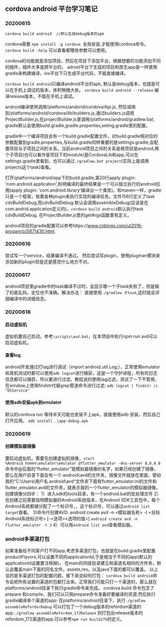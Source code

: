 ## cordova android 平台学习笔记

### 20200615
```bash
cordova build android  //默认生成debug版本的apk
```
cordova需要 `npm install -g cordova `全局安装,才能使用cordova命令。
`cordova build -help` 可以查看都哪些参数可以使用。

cordova的功能就是添加项目，然后在项目下添加平台，根据想要的功能添加不同的插件，插件大多是跨平台的。
adroid平台下生成的项目和原生app是一样使用gradle来构建编译，ios平台下只生成平台代码，不能直接编译。

`cordova build android`只编译android平台的apk, 默认是debug版本，也就是可以在手机上调试的版本，体积稍微大些。
`cordova build android --release` 编译release版本，不能在手机上调试。

android编译使用调用/platforms/andorid/cordova/Api.js, 然后调用到/platforms/android/cordova/lib/builders.js,通过builders.js调用ProjectBuilder.js,在projectBuilder.js里调用/platforms/android/gradlew.bat, gradle默认会使用build.gradle,gradle.properties,seting.gradle里的配置。

gradle中一个编译项目会有一个build.gradle配置文件，对build.gradle相对应的参数配置到gradle.properties,与build.gradle同样重要的是settings.gradle,会配置项目与子项目之间的关系。当前android项目之间的关系是根项目是android,两个子项目(也可以看作是项目下的module)是CordovaLib和app,可以在settings.gradle里看到，也可以通过`./gradlew.bat project`(实际上是调用projects这个task)查看。

打开/platforms/android/app下的build.gradle,第20行apply plugin: 'com.android.application',标明编译的最终结果是一个可以独立执行的android应用(apply plugin: 'com.android.library'编译出一个类库)。和maven一样，gradle只是一个框架，依靠各种plugin来执行实现的编译任务。文件156行定义了task cdvBuildDebug,而cdvBuildDebug 默认会调用assembleDebug(应该是在com.andrid.application定义的)，`cordova build android`默认执行task cdvBuildDebug. 在ProjectBuilder.js里的getArgs函数里有定义。

android项目的gradle配置可以参考https://www.cnblogs.com/ut2016-progam/p/5871430.html.

### 20200616
尝试写一个service，结果编译不通过。
然后尝试写plugin，使用plugman模块来添加新的plugin但是还是感觉什么地方不对。

### 20200617
android项目里gradle中的task编译不过时，会显示哪一个子task失败了，但是输了的是乱码，定位也不准确。解决办法：
直接使用`./gradlew 子task`,这时就会详细编译中的详细信息。

### 20200618
#### 启动虚拟机
虚拟机要自己启动，参考`\scripts\avd.bat`，在本项目中执行npm run avd可以启动虚拟机。
#### 查看log.
android开发通过打tag进行调试（import android.util.Log;），正常使用emulator和真机测试时都可以使用`adb logcat`进行捕获，这是一个守护进程，所有的日志信息都可以捕获，所以要进行过滤。教程说的使用tag过滤，测试了一下不管用，在window上使用findstr代替grep管道命令进行过滤:
`adb logcat | findstr /i "DSService"`
#### 使用adb安装apk到emulator
默认的cordova run 等待半天可能也安装不上apk，直接使用adb 安装，然后自己打开应用。
 `adb install .\app-debug.apk`

### 20200619 
#### 创建模拟器镜像
要启动虚拟机，需要先创建虚拟机镜像，`start %Android_home%\emulator\emulator @flutter_emulator -dns-server 8.8.8.8` 命令中@后面的“flutter_emulator”是模拟器镜像的名字，如果已经创建了镜像，那么在用户目录下面会有一个.android\avd的文件夹，镜像文件就放在里面，譬如我的“C:\Users\用户名\.android\avd“文件夹下面有flutter_emulator.ini的文件和flutter_emulator.avd的文件夹，就表示我的一个flutter_emulator的模拟器镜像。
创建镜像分四步：
1）进入sdk的tools目录，有一个android.bat的批处理文件
2）在创建之前需要指明模拟器的Android系统版本，在Android SDK工具包中，每个Android系统都被分配了一个标识号，，这个标识号，可以通过`android list target`查看。
3)命令行创建AVD: android create avd -n <模拟器名称> -t <目标Android系统标识号> [-<选项><选项的值>]
  `android create avd -n flutter_emulator -t 3`
4）可以用`android list avd`查看模拟器。

### android多渠道打包
如果准备给不同客户打不同app,考虑多渠道打包，也就是在build.gradle里配置productFlavors,可以设置不同的applicationId,于是相当于不同的app(默认的applicationId设置要注释掉)。
在main的同级目录建立和渠道名相同的方件夹，默认会覆盖main下面的同名文件。assets,res，以及java下面的都可以覆盖。
以上谈的是多渠道打包的配置问题，接下来说如何打包：
`cordova build android`命令会把所有设置的渠道的包都打出来。正常我们可能只打一个渠道的，那么就在platforms/android目录下执行gradle命令来完成。
cordova build 命令包含了prepare 和compile，我们可以只用prepare命令准备好要编译的资源,然后执行gradle编译单个渠道的app:
在platforms/android目录下，执行`./gradlew assembleRefordorDebug` 可以打包了一个debug版本的refordom渠道的app.`./gredlew assembleRefordom_172Release` 则打包出release版本的refordom_172渠道的app.可以参考`npm run build175`的定义。